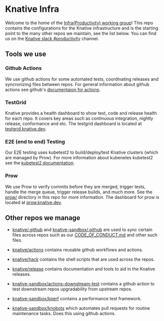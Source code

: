 # Knative Infra

Welcome to the home of the [Infra(Productivity) working
group](https://github.com/knative/community/blob/main/working-groups/WORKING-GROUPS.md#productivity)!
This repo contains the configurations for the Knative infrastructure and
is the starting point to the many other repos we maintain, see the list
below. You can find us on the [Knative slack
\#productivity](https://slack.knative.dev/messages/productivity)
channel.

## Tools we use

### Github Actions

We use github actions for some automated tests, coordinating releases
and syncronizing files between repos. For general information about
github actions see github's [documentaion for
actions](https://docs.github.com/en/actions).

### TestGrid

Knative provides a health dashboard to show test, code and release
health for each repo. It covers key areas such as continuous
integration, nightly release, conformance and etc. The testgrid
dashboard is located at
[testgrid.knative.dev](https://testgrid.knative.dev/).

### E2E (end to end) Testing

Our E2E testing uses kubetest2 to build/deploy/test Knative clusters
(which are managed by Prow). For more information about kubenetes
kubetest2 see the [kubetest2
documentation](https://github.com/kubernetes-sigs/kubetest2).

### Prow

We use Prow to verify commits before they are merged, trigger tests,
handle the merge queue, trigger release builds, and much more. See the
[prow/](prow/) directory in this repo for more information. The
dashboard for prow is located at
[prow.knative.dev](https://prow.knative.dev/).

## Other repos we manage

-   [knative/.github](https://github.com/knative/.github) and
    [knative-sandbox/.github](https://github.com/knative-sandbox/.github)
    are used to sync certain files across repos such as our
    [CODE_OF_CONDUCT.md](https://github.com/knative/infra/blob/main/CODE_OF_CONDUCT.md)
    and other such files.

-   [knative/actions](https://github.com/knative/actions) contains
    reusable github workflows and actions.

-   [knative/hack](https://github.com/knative/hack) contains the shell
    scripts that are used across the repos.

-   [knative/release](https://github.com/knative/release) contains
    documentation and tools to aid in the Knative releases.

-   [knative-sandbox/actions-downstream-test](https://github.com/knative-sandbox/actions-downstream-test)
    contains a github action to test downstream repos upgradability from
    upstream repos.

-   [knative-sandbox/kperf](https://github.com/knative-sandbox/kperf)
    contains a performance test framework.

-   [knative-sandbox/knobots](https://github.com/knative-sandbox/knobots)
    which automates pull requests for routine maintenance tasks. Does
    this using github actions.
